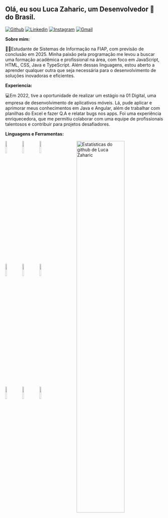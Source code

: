 <!-- Seu título -->
## Olá, eu sou Luca Zaharic, um Desenvolvedor 🚀 do Brasil.

<!-- Seus crachás
Você pode usar o site para gerar crachás: https://shields.io/
-->

[![Github](https://img.shields.io/badge/-Github-000?style=flat&logo=Github&logoColor=white)](https://github.com/lucazaharic)
[![Linkedin](https://img.shields.io/badge/-LinkedIn-blue?style=flat&logo=Linkedin&logoColor=white)](https://www.linkedin.com/in/luca-moraes-zaharic-a705a422a/)
[![Instagram](https://img.shields.io/badge/-Instagram-c13584?style=flat&labelColor=c13584&logo=instagram&logoColor=white)](https://www.instagram.com/lucazaharic/)
[![Gmail](https://img.shields.io/badge/-Gmail-c14438?style=flat&logo=Gmail&logoColor=white)](mailto:lucazaharic@gmail.com)


<!-- Falando sobre você -->
**Sobre mim:**

<!-- Qualquer imagem alinhada à direita. Cuidado com a largura -->
👨‍🎓Estudante de Sistemas de Informação na FIAP, com previsão de conclusão em 2025. Minha paixão pela programação me levou a buscar uma formação acadêmica e profissional na área, com foco em JavaScript, HTML, CSS, Java e TypeScript. Além dessas linguagens, estou aberto a aprender qualquer outra que seja necessária para o desenvolvimento de soluções inovadoras e eficientes.

**Experiencia:**

💻Em 2022, tive a oportunidade de realizar um estágio na 01 Digital, uma empresa de desenvolvimento de aplicativos móveis. Lá, pude aplicar e aprimorar meus conhecimentos em Java e Angular, além de trabalhar com planilhas do Excel e fazer Q.A e relatar bugs nos apps. Foi uma experiência enriquecedora, que me permitiu colaborar com uma equipe de profissionais talentosos e contribuir para projetos desafiadores.

**Linguagens e Ferramentas:** 

<p>
  <a href="https://github.com/onimur/handle-path-oz">
    <img width="55%" align="right" alt="Estatísticas do github de Luca Zaharic" src="https://github-readme-stats.vercel.app/api?username=lucazaharic" />
  </a>

  <code><img width="10%" src="https://www.vectorlogo.zone/logos/java/java-ar21.svg"></code>
  <code><img width="10%" src="https://www.vectorlogo.zone/logos/kotlinlang/kotlinlang-ar21.svg"></code>
  <code><img width="10%" src="https://www.vectorlogo.zone/logos/json/json-ar21.svg"></code>
  <br/>
  <code><img width="10%" src="https://www.vectorlogo.zone/logos/mysql/mysql-ar21.svg"></code>
  <code><img width="10%" src="https://www.vectorlogo.zone/logos/sqlite/sqlite-ar21.svg"></code>
  <code><img width="10%" src="https://www.vectorlogo.zone/logos/javascript/javascript-horizontal.svg"></code>
  <br />
  <code><img width="10%" src="https://www.vectorlogo.zone/logos/git-scm/git-scm-ar21.svg"></code>
  <code><img width="10%" src="https://www.vectorlogo.zone/logos/gnu_bash/gnu_bash-ar21.svg"></code>
  <code><img width="10%" src="https://www.vectorlogo.zone/logos/flutterio/flutterio-ar21.svg"></code>
</p>

